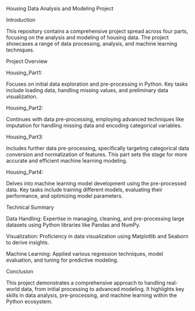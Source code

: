 Housing Data Analysis and Modeling Project

Introduction

This repository contains a comprehensive project spread across four parts, focusing on the analysis and modeling of housing data. The project showcases a range of data processing, analysis, and machine learning techniques.

Project Overview

Housing_Part1:

Focuses on initial data exploration and pre-processing in Python. Key tasks include loading data, handling missing values, and preliminary data visualization.

Housing_Part2:


Continues with data pre-processing, employing advanced techniques like imputation for handling missing data and encoding categorical variables.

Housing_Part3:

Includes further data pre-processing, specifically targeting categorical data conversion and normalization of features. This part sets the stage for more accurate and efficient machine learning modeling.

Housing_Part4:

Delves into machine learning model development using the pre-processed data. Key tasks include training different models, evaluating their performance, and optimizing model parameters.


Technical Summary

Data Handling: Expertise in managing, cleaning, and pre-processing large datasets using Python libraries like Pandas and NumPy.

Visualization: Proficiency in data visualization using Matplotlib and Seaborn to derive insights.

Machine Learning: Applied various regression techniques, model evaluation, and tuning for predictive modeling.


Conclusion

This project demonstrates a comprehensive approach to handling real-world data, from initial processing to advanced modeling. It highlights key skills in data analysis, pre-processing, and machine learning within the Python ecosystem.
